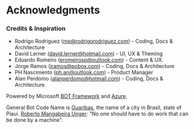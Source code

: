 # Acknowledgments

### Credits & Inspiration

* Rodrigo Rodriguez (me@rodrigorodriguez.com) - Coding, Docs & Architecture
* David Lerner (david.lerner@hotmail.com) - UI, UX & Theming
* Eduardo Romeiro (eromeirosp@outlook.com) - Content & UX.
* Jorge Ramos (jramos@pobox.com) - Coding, Docs & Architecture
* PH Nascimento (ph.an@outlook.com) - Product Manager
* Alan Perdomo (alanperdomo@hotmail.com) - Coding, Docs & Architecture

Powered by  Microsoft [BOT Framework](https://dev.botframework.com/) and [Azure](http://www.azure.com).

General Bot Code Name is [Guaribas](https://en.wikipedia.org/wiki/Guaribas), the name of a city in Brasil, state of Piaui.
[Roberto Mangabeira Unger](http://www.robertounger.com/en/): "No one should have to do work that can be done by a machine".

